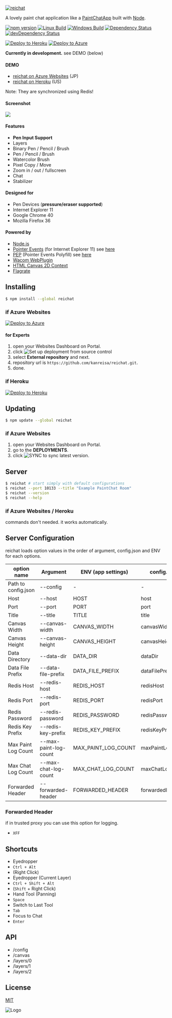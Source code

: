 [![reichat](https://yabumi.cc/14bc26704ec04392c1627b2a.svg)](https://github.com/kanreisa/reichat)

A lovely paint chat application like a [PaintChatApp](http://hp.vector.co.jp/authors/VA016309/paintchat/download.html) built with [Node](https://nodejs.org/).

[![npm version][npm-img]][npm-url]
[![Linux Build][travis-img]][travis-url]
[![Windows Build][appveyor-img]][appveyor-url]
[![Dependency Status][dep-img]][dep-url]
[![devDependency Status][devdep-img]][devdep-url]

[![Deploy to Heroku](https://www.herokucdn.com/deploy/button.png)](https://heroku.com/deploy)
[![Deploy to Azure](https://azuredeploy.net/deploybutton.png?_nonce=1425633252963)](https://azuredeploy.net/?repository=https://github.com/kanreisa/reichat)

**Currently in development.** see DEMO (below)

#### DEMO

* [reichat on Azure Websites](https://reichat-dev.azurewebsites.net/) (JP)
* [reichat on Heroku](https://reichat-dev.herokuapp.com/) (US)

Note: They are synchronized using Redis!

#### Screenshot

![](https://yabumi.cc/14b8d9ec1e1979afb2215b23.png)

#### Features

* **Pen Input Support**
* Layers
* Binary Pen / Pencil / Brush
* Pen / Pencil / Brush
* Watercolor Brush
* Pixel Copy / Move
* Zoom in / out / fullscreen
* Chat
* Stabilizer

#### Designed for

* Pen Devices (**pressure/eraser supported**)
* Internet Explorer 11
* Google Chrome 40
* Mozilla Firefox 36

#### Powered by

* [Node.js](http://nodejs.org/)
* [Pointer Events](http://www.w3.org/TR/pointerevents/) (for Internet Explorer 11) see [here](https://msdn.microsoft.com/en-us/library/ie/dn433244(v=vs.85).aspx) 
* [PEP](https://github.com/jquery/PEP) (Pointer Events Polyfill) see [here](https://msopentech.com/blog/2014/12/17/jquery-adopts-pointer-events/)
* [Wacom WebPlugin](http://www.wacomeng.com/web/)
* [HTML Canvas 2D Context](http://www.w3.org/TR/2dcontext/)
* [Flagrate](https://flagrate.org/)

## Installing

```bash
$ npm install --global reichat
```

### if Azure Websites

[![Deploy to Azure](https://azuredeploy.net/deploybutton.png?_nonce=1425633252963)](https://azuredeploy.net/?repository=https://github.com/kanreisa/reichat)

#### for Experts

1. open your Websites Dashboard on Portal.
2. click ![Set up deployment from source control](https://yabumi.cc/14b721a34bddfc874d1b3f1e.png)
3. select **External repository** and next.
4. repository url is `https://github.com/kanreisa/reichat.git`.
5. done.

### if Heroku

[![Deploy to Heroku](https://www.herokucdn.com/deploy/button.png)](https://heroku.com/deploy)

## Updating

```bash
$ npm update --global reichat
```

### if Azure Websites

1. open your Websites Dashboard on Portal.
2. go to the **DEPLOYMENTS**.
3. click ![SYNC](https://yabumi.cc/14b72219570b23ac4cf1d530.png) to sync latest version.

## Server

```bash
$ reichat # start simply with default configurations
$ reichat --port 10133 --title "Example PaintChat Room"
$ reichat --version
$ reichat --help
```
### if Azure Websites / Heroku

commands don't needed. it works automatically.

## Server Configuration

reichat loads option values in the order of argument, config.json and ENV for each options.

option name         | Argument              | ENV (app settings)  | config.json      | default value
--------------------|-----------------------|---------------------|------------------|--------------
Path to config.json | --config              | -                   | -                | -
Host                | --host                | HOST                | host             | 0.0.0.0
Port                | --port                | PORT                | port             | 10133
Title               | --title               | TITLE               | title            | PaintChat
Canvas Width        | --canvas-width        | CANVAS_WIDTH        | canvasWidth      | 1920
Canvas Height       | --canvas-height       | CANVAS_HEIGHT       | canvasHeight     | 1080
Data Directory      | --data-dir            | DATA_DIR            | dataDir          | (tmpdir)
Data File Prefix    | --data-file-prefix    | DATA_FILE_PREFIX    | dataFilePrefix   | reichat_
Redis Host          | --redis-host          | REDIS_HOST          | redisHost        | -
Redis Port          | --redis-port          | REDIS_PORT          | redisPort        | 6379
Redis Password      | --redis-password      | REDIS_PASSWORD      | redisPassword    | -
Redis Key Prefix    | --redis-key-prefix    | REDIS_KEY_PREFIX    | redisKeyPrefix   | -
Max Paint Log Count | --max-paint-log-count | MAX_PAINT_LOG_COUNT | maxPaintLogCount | 2000
Max Chat Log Count  | --max-chat-log-count  | MAX_CHAT_LOG_COUNT  | maxChatLogCount  | 100
Forwarded Header    | --forwarded-header    | FORWARDED_HEADER    | forwardedHeader  | -

### Forwarded Header

if in trusted proxy you can use this option for logging.
* `XFF`

## Shortcuts

* Eyedropper
 * `Ctrl + Alt`
 * (Right Click)
* Eyedropper (Current Layer)
 * `Ctrl + Shift + Alt`
 * (`Shift` + Right Click)
* Hand Tool (Panning)
 * `Space`
* Switch to Last Tool
 * `Tab`
* Focus to Chat
 * `Enter`

## API

* /config
* /canvas
* /layers/0
* /layers/1
* /layers/2

## License

[MIT](LICENSE)

![Logo](https://yabumi.cc/14b08e54b51e2abe7c7a55c7.svg)

[npm-img]: https://img.shields.io/npm/v/reichat.svg
[npm-url]: https://npmjs.org/package/reichat
[travis-img]: https://img.shields.io/travis/kanreisa/reichat.svg
[travis-url]: https://travis-ci.org/kanreisa/reichat
[appveyor-img]: https://img.shields.io/appveyor/ci/kanreisa/reichat.svg
[appveyor-url]: https://ci.appveyor.com/project/kanreisa/reichat
[dep-img]: https://david-dm.org/kanreisa/reichat.svg
[dep-url]: https://david-dm.org/kanreisa/reichat
[devdep-img]: https://david-dm.org/kanreisa/reichat/dev-status.svg
[devdep-url]: https://david-dm.org/kanreisa/reichat#info=devDependencies

